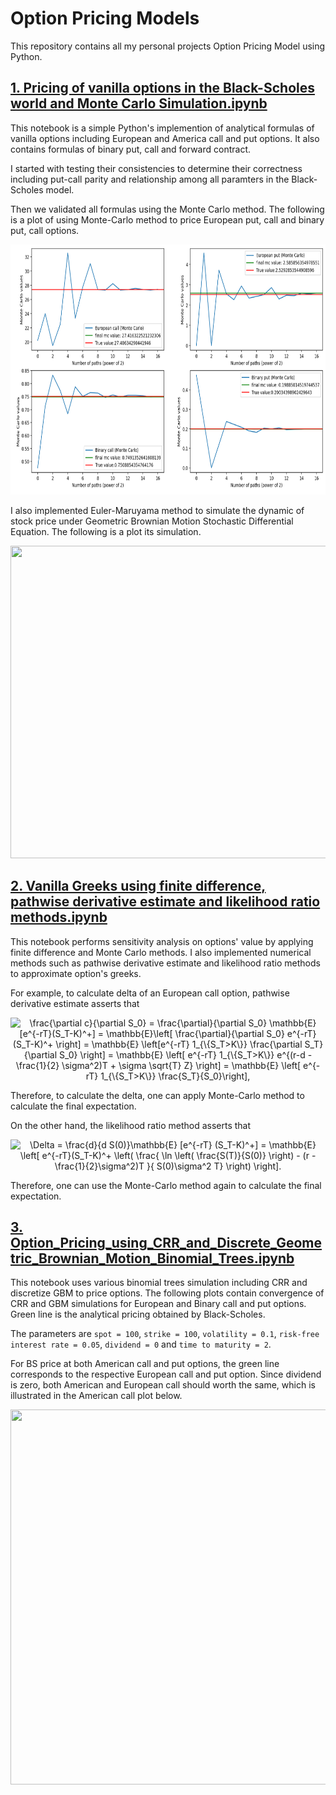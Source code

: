 # Option Pricing Models
This repository contains all my personal projects Option Pricing Model using Python.

## [1. Pricing of vanilla options in the Black-Scholes world and Monte Carlo Simulation.ipynb]()
This notebook is a simple Python's implemention of analytical formulas of vanilla options including European and America call and put options. It also contains formulas of binary put, call and forward contract.

I started with testing their consistencies to determine their correctness including put-call parity and relationship among all paramters in the Black-Scholes model.

Then we validated all formulas using the Monte Carlo method. 
The following is a plot of using Monte-Carlo method to price European put, call and binary put, call options.
<p align="center"> <img  src="https://github.com/manityagi/Option_pricing/blob/master/Images/MC%20simulation%20to%20price%20options.png" width="700" height="400"></p> 


I also implemented Euler-Maruyama method to simulate the dynamic of stock price under Geometric Brownian Motion Stochastic Differential Equation.
The following is a plot its simulation.

<p align="center"> <img  src="https://github.com/manityagi/Option_pricing/tree/master/Images/GBM%20simulation.png" width="800" height="500"></p> 


## [2. Vanilla Greeks using finite difference, pathwise derivative estimate and likelihood ratio methods.ipynb]()
This notebook performs sensitivity analysis on options' value by applying finite difference and Monte Carlo methods.
I also implemented numerical methods such as pathwise derivative estimate and likelihood ratio methods to approximate option's greeks.

For example, to calculate delta of an European call option, pathwise derivative estimate asserts that 
<p align="center"> <img  src="https://latex.codecogs.com/svg.latex?\frac{\partial&space;c}{\partial&space;S_0}&space;=&space;\frac{\partial}{\partial&space;S_0}&space;\mathbb{E}[e^{-rT}(S_T-K)^&plus;]&space;=&space;\mathbb{E}\left[&space;\frac{\partial}{\partial&space;S_0}&space;e^{-rT}(S_T-K)^&plus;&space;\right]&space;=&space;\mathbb{E}&space;\left[e^{-rT}&space;1_{\{S_T>K\}}&space;\frac{\partial&space;S_T}{\partial&space;S_0}&space;\right]&space;=&space;\mathbb{E}&space;\left[&space;e^{-rT}&space;1_{\{S_T>K\}}&space;e^{(r-d&space;-&space;\frac{1}{2}&space;\sigma^2)T&space;&plus;&space;\sigma&space;\sqrt{T}&space;Z}&space;\right]&space;=&space;\mathbb{E}&space;\left[&space;e^{-rT}&space;1_{\{S_T>K\}}&space;\frac{S_T}{S_0}\right]," title="\frac{\partial c}{\partial S_0} = \frac{\partial}{\partial S_0} \mathbb{E}[e^{-rT}(S_T-K)^+] = \mathbb{E}\left[ \frac{\partial}{\partial S_0} e^{-rT}(S_T-K)^+ \right] = \mathbb{E} \left[e^{-rT} 1_{\{S_T>K\}} \frac{\partial S_T}{\partial S_0} \right] = \mathbb{E} \left[ e^{-rT} 1_{\{S_T>K\}} e^{(r-d - \frac{1}{2} \sigma^2)T + \sigma \sqrt{T} Z} \right] = \mathbb{E} \left[ e^{-rT} 1_{\{S_T>K\}} \frac{S_T}{S_0}\right],"></p> 
Therefore, to calculate the delta, one can apply Monte-Carlo method to calculate the final expectation.

On the other hand, the likelihood ratio method asserts that 
<p align="center"> <img  src="https://latex.codecogs.com/svg.latex?\Delta&space;=&space;\frac{d}{d&space;S(0)}\mathbb{E}&space;[e^{-rT}&space;(S_T-K)^&plus;]&space;=&space;\mathbb{E}&space;\left[&space;e^{-rT}(S_T-K)^&plus;&space;\left(&space;\frac{&space;\ln&space;\left(&space;\frac{S(T)}{S(0)}&space;\right)&space;-&space;(r&space;-&space;\frac{1}{2}\sigma^2)T&space;}{&space;S(0)\sigma^2&space;T}&space;\right)&space;\right]." title="\Delta = \frac{d}{d S(0)}\mathbb{E} [e^{-rT} (S_T-K)^+] = \mathbb{E} \left[ e^{-rT}(S_T-K)^+ \left( \frac{ \ln \left( \frac{S(T)}{S(0)} \right) - (r - \frac{1}{2}\sigma^2)T }{ S(0)\sigma^2 T} \right) \right]."></p> 
Therefore, one can use the Monte-Carlo method again to calculate the final expectation.

## [3. Option_Pricing_using_CRR_and_Discrete_Geometric_Brownian_Motion_Binomial_Trees.ipynb]()
This notebook uses various binomial trees simulation including CRR and discretize GBM to price options. 
The following plots contain convergence of CRR and GBM simulations for European and Binary call and put options.
Green line is the analytical pricing obtained by Black-Scholes.

The parameters are `spot = 100`, `strike = 100`, `volatility = 0.1`, `risk-free interest rate = 0.05`, `dividend = 0` and `time to maturity = 2`.

For BS price at both American call and put options, the green line corresponds to the respective European call and put option.
Since dividend is zero, both American and European call should worth the same, which is illustrated in the American call plot below.

<p align="center"> <img  src="https://github.com/manityagi/Option_pricing/tree/master/Images/CCR_GBM_tree_simulations.png" width="850" height="600"></p> 
